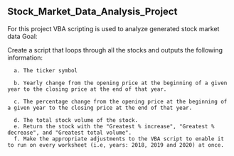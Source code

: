 Stock_Market_Data_Analysis_Project
----------------------------------
For this project VBA scripting is used to analyze generated stock market data
Goal:

Create a script that loops through all the stocks and outputs the following information:

      a. The ticker symbol

      b. Yearly change from the opening price at the beginning of a given year to the closing price at the end of that year.

      c. The percentage change from the opening price at the beginning of a given year to the closing price at the end of that year.

      d. The total stock volume of the stock. 
      e. Return the stock with the "Greatest % increase", "Greatest % decrease", and "Greatest total volume". 
      f. Make the appropriate adjustments to the VBA script to enable it to run on every worksheet (i.e, years: 2018, 2019 and 2020) at once.
      
      
  
